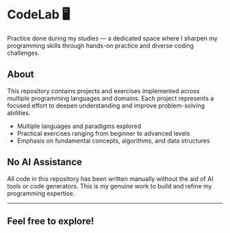  # CodeLab 🖥️

Practice done during my studies — a dedicated space where I sharpen my programming skills through hands-on practice and diverse coding challenges.

## About

This repository contains projects and exercises implemented across multiple programming languages and domains. Each project represents a focused effort to deepen understanding and improve problem-solving abilities.

- Multiple languages and paradigms explored
- Practical exercises ranging from beginner to advanced levels
- Emphasis on fundamental concepts, algorithms, and data structures

## No AI Assistance

All code in this repository has been written manually without the aid of AI tools or code generators. This is my genuine work to build and refine my programming expertise.

---

## Feel free to explore!
